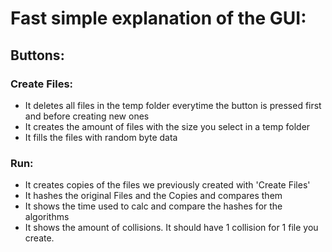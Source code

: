 # Fast simple explanation of the GUI:
## Buttons:
### Create Files:
- It deletes all files in the temp folder everytime the button is pressed first and before creating new ones
- It creates the amount of files with the size you select in a temp folder
- It fills the files with random byte data


### Run:
- It creates copies of the files we previously created with 'Create Files'
- It hashes the original Files and the Copies and compares them
- It shows the time used to calc and compare the hashes for the algorithms
- It shows the amount of collisions. It should have 1 collision for 1 file you create. 
